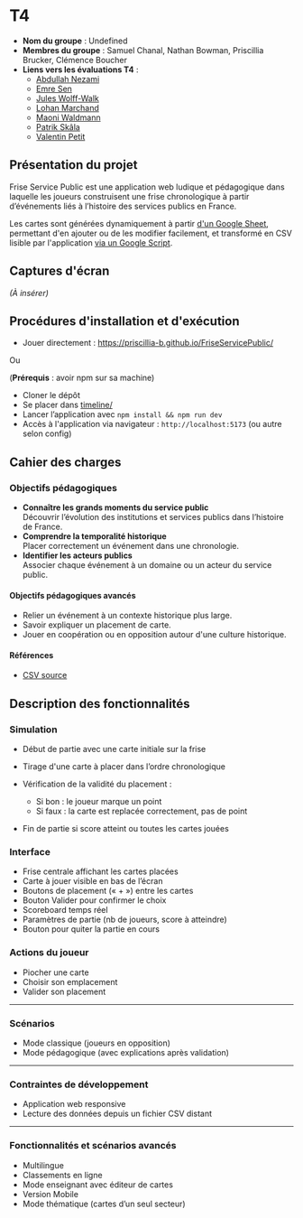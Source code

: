 # T4

- **Nom du groupe** : Undefined
- **Membres du groupe** : Samuel Chanal, Nathan Bowman, Priscillia Brucker, Clémence Boucher
- **Liens vers les évaluations T4** :
  - [Abdullah Nezami](evaluations-T2/evaluation-Abdullah_Nezami.md)
  - [Emre Sen](evaluations-T2/evaluation-Emre_Sen.md)
  - [Jules Wolff-Walk](evaluations-T2/evaluation-Jules_Wolff-Walk.md)
  - [Lohan Marchand](evaluations-T2/evaluation-Lohan_Marchand.md)
  - [Maoni Waldmann](evaluations-T2/evaluation-Maoni_Waldmann.md)
  - [Patrik Skâla](evaluations-T2/evaluation-Patrik_Skâla.md)
  - [Valentin Petit](evaluations-T2/evaluation-Valentin_Petit.md)

## Présentation du projet

Frise Service Public est une application web ludique et pédagogique dans laquelle les joueurs construisent une frise chronologique à partir d’événements liés à l’histoire des services publics en France.

Les cartes sont générées dynamiquement à partir [d'un Google Sheet](https://docs.google.com/spreadsheets/d/1flhwZlPYWQPWKSotmz7wDzBZnBYAL5JJHu_-vY38zcg/edit?gid=1517720865#gid=1517720865), permettant d'en ajouter ou de les modifier facilement, et transformé en CSV lisible par l'application [via un Google Script](https://script.google.com/d/1gwuul7SrT2ylcgBz2yme4bP4STouFFODZZVs17BmSuCBu98P3qJIIJen/edit?usp=sharing).

## Captures d'écran

_(À insérer)_

## Procédures d'installation et d'exécution

- Jouer directement : https://priscillia-b.github.io/FriseServicePublic/

Ou

(**Prérequis** : avoir npm sur sa machine)

- Cloner le dépôt
- Se placer dans [timeline/](timeline/)
- Lancer l’application avec `npm install && npm run dev`
- Accès à l'application via navigateur : `http://localhost:5173` (ou autre selon config)

## Cahier des charges

### Objectifs pédagogiques

- **Connaître les grands moments du service public**  
  Découvrir l’évolution des institutions et services publics dans l’histoire de France.
- **Comprendre la temporalité historique**  
  Placer correctement un événement dans une chronologie.
- **Identifier les acteurs publics**  
  Associer chaque événement à un domaine ou un acteur du service public.

#### Objectifs pédagogiques avancés

- Relier un événement à un contexte historique plus large.
- Savoir expliquer un placement de carte.
- Jouer en coopération ou en opposition autour d'une culture historique.

#### Références

- [CSV source](https://docs.google.com/spreadsheets/d/e/2PACX-1vQlzxMUajqLjmCZ_I-NAie0g-ZxTsJqjOnj6R-w139EnpG-XY3DTJ4Hg5iTtzgnfQmSxJnhu0Tl502b/pub?gid=1517720865&single=true&output=csv)

## Description des fonctionnalités

### Simulation

- Début de partie avec une carte initiale sur la frise
- Tirage d'une carte à placer dans l’ordre chronologique
- Vérification de la validité du placement :

  - Si bon : le joueur marque un point
  - Si faux : la carte est replacée correctement, pas de point

- Fin de partie si score atteint ou toutes les cartes jouées

### Interface

- Frise centrale affichant les cartes placées
- Carte à jouer visible en bas de l’écran
- Boutons de placement (« + ») entre les cartes
- Bouton Valider pour confirmer le choix
- Scoreboard temps réel
- Paramètres de partie (nb de joueurs, score à atteindre)
- Bouton pour quiter la partie en cours

### Actions du joueur

- Piocher une carte
- Choisir son emplacement
- Valider son placement

---

### Scénarios

- Mode classique (joueurs en opposition)
- Mode pédagogique (avec explications après validation)

---

### Contraintes de développement

- Application web responsive
- Lecture des données depuis un fichier CSV distant

---

### Fonctionnalités et scénarios avancés

- Multilingue
- Classements en ligne
- Mode enseignant avec éditeur de cartes
- Version Mobile
- Mode thématique (cartes d’un seul secteur)
